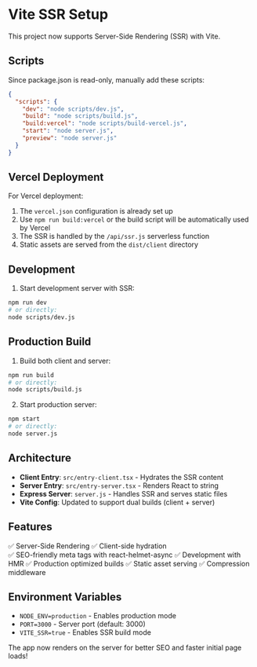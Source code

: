 # Vite SSR Setup

This project now supports Server-Side Rendering (SSR) with Vite.

## Scripts

Since package.json is read-only, manually add these scripts:

```json
{
  "scripts": {
    "dev": "node scripts/dev.js",
    "build": "node scripts/build.js", 
    "build:vercel": "node scripts/build-vercel.js",
    "start": "node server.js",
    "preview": "node server.js"
  }
}
```

## Vercel Deployment

For Vercel deployment:

1. The `vercel.json` configuration is already set up
2. Use `npm run build:vercel` or the build script will be automatically used by Vercel
3. The SSR is handled by the `/api/ssr.js` serverless function
4. Static assets are served from the `dist/client` directory

## Development

1. Start development server with SSR:
```bash
npm run dev
# or directly:
node scripts/dev.js
```

## Production Build

1. Build both client and server:
```bash
npm run build
# or directly:
node scripts/build.js
```

2. Start production server:
```bash
npm start
# or directly:
node server.js
```

## Architecture

- **Client Entry**: `src/entry-client.tsx` - Hydrates the SSR content
- **Server Entry**: `src/entry-server.tsx` - Renders React to string
- **Express Server**: `server.js` - Handles SSR and serves static files
- **Vite Config**: Updated to support dual builds (client + server)

## Features

✅ Server-Side Rendering
✅ Client-side hydration  
✅ SEO-friendly meta tags with react-helmet-async
✅ Development with HMR
✅ Production optimized builds
✅ Static asset serving
✅ Compression middleware

## Environment Variables

- `NODE_ENV=production` - Enables production mode
- `PORT=3000` - Server port (default: 3000)
- `VITE_SSR=true` - Enables SSR build mode

The app now renders on the server for better SEO and faster initial page loads!